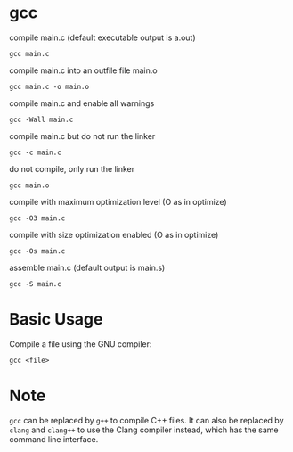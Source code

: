 # gcc

compile main.c (default executable output is a.out)

    gcc main.c


compile main.c into an outfile file main.o

    gcc main.c -o main.o


compile main.c and enable all warnings

    gcc -Wall main.c


compile main.c but do not run the linker

    gcc -c main.c


do not compile, only run the linker

    gcc main.o


compile with maximum optimization level (O as in optimize)

    gcc -O3 main.c


compile with size optimization enabled (O as in optimize)

    gcc -Os main.c


assemble main.c (default output is main.s)

    gcc -S main.c



# Basic Usage

Compile a file using the GNU compiler:

    gcc <file>



# Note

`gcc` can be replaced by `g++` to compile C++ files. It can also be replaced by
`clang` and `clang++` to use the Clang compiler instead, which has the same
command line interface.


